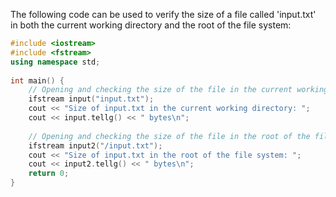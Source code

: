 The following code can be used to verify the size of a file called 'input.txt' in both the current working directory and the root of the file system:
```cpp
#include <iostream>
#include <fstream>
using namespace std;
 
int main() {
    // Opening and checking the size of the file in the current working directory
    ifstream input("input.txt");
    cout << "Size of input.txt in the current working directory: ";
    cout << input.tellg() << " bytes\n";
 
    // Opening and checking the size of the file in the root of the file system
    ifstream input2("/input.txt");
    cout << "Size of input.txt in the root of the file system: ";
    cout << input2.tellg() << " bytes\n";
    return 0;
}
```
